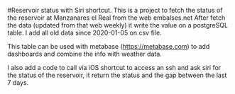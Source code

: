 #Reservoir status with Siri shortcut.
This is a project to fetch the status of the reservoir at Manzanares el Real from the web embalses.net
After fetch the data (updated from that web weekly) it write the value on a postgreSQL table.
I add all old data since 2020-01-05 on csv file.

This table can be used with metabase (https://metabase.com) to add dashboards and combine the info with weather data.

I also add a code to call via iOS shortcut to access an ssh and ask siri for the status of the reservoir, it return the status and the gap between the last 7 days.
